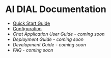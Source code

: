 # AI DIAL Documentation

* [Quick Start Guide](https://github.com/epam/ai-dial/blob/documentation/quick-start.md)
* [Configuration](https://github.com/epam/ai-dial/tree/documentation/configuration)
* *Chat Application User Guide  - coming soon*
* *Deployment Guide - coming soon*
* *Development Guide - coming soon*
* *FAQ  - coming soon*
